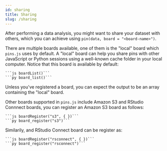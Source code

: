 ```yaml
---
id: sharing
title: Sharing
slug: /sharing
---
```


After performing a data analysis, you might want to share your dataset with others, which you can achieve using `pin(data, board = "<board-name>")`.

There are multiple boards available, one of them is the "local" board which `pins.js` uses by default. A "local" board can help you share pins with other JavaScript or Python sessions using a well-known cache folder in your local computer. Notice that this board is available by default:

````multilang
```js boardList()```
```py board_list()```
````

Unless you've registered a board, you can expect the output to be an array containing the "local" board.

Other boards supported in `pins.js` include Amazon S3 and RStudio Connnect boards, you can register an Amazon S3 board as follows:

````multilang
```js boardRegister("s3", { })```
```py board_register("s3")```
````

Similarily, and RStudio Connect board can be register as:

````multilang
```js boardRegister("rsconnect", { })```
```py board_register("rsconnect")```
````
